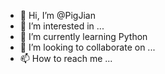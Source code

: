 - 👋 Hi, I’m @PigJian
- 👀 I’m interested in ...
- 🌱 I’m currently learning Python
- 💞️ I’m looking to collaborate on ...
- 📫 How to reach me ...

<!---
PigJian/PigJian is a ✨ special ✨ repository because its `README.md` (this file) appears on your GitHub profile.
You can click the Preview link to take a look at your changes.
--->
